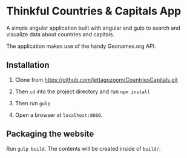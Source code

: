 # Thinkful Countries & Capitals App

A simple angular application built with angular and gulp
to search and visualize data about countries and capitals.

The application makes use of the handy Geonames.org API.

## Installation

1. Clone from https://github.com/jettagozoom/CountriesCapitals.git

2. Then `cd` into the project directory and run `npm install`

3. Then run `gulp`

4. Open a browser at `localhost:8080`.

## Packaging the website

Run `gulp build`. The contents will be created inside of `build/`.
